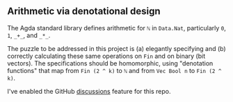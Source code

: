 ## Arithmetic via denotational design

The Agda standard library defines arithmetic for `ℕ` in `Data.Nat`, particularly `0`, `1`, `_+_`, and `_*_`.

The puzzle to be addressed in this project is (a) elegantly specifying and (b) correctly calculating these same operations on `Fin` and on binary (bit vectors).
The specifications should be homomorphic, using "denotation functions" that map from `Fin (2 ^ k)` to `ℕ` and from `Vec Bool n` to `Fin (2 ^ k)`.

I've enabled the GitHub [discussions](/discussions) feature for this repo.
